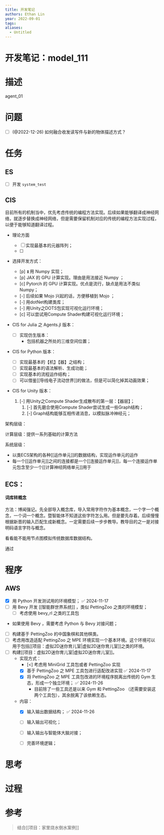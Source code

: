 ```yaml
---
title: 开发笔记
authors: Ethan Lin
year: 2022-09-01
tags: 
aliases:
  - Untitled
---
```


# 开发笔记：model_111


# 描述







agent_01

  

# 问题

- [ ] (@2022-12-26) 如何融合收发读写件与新的物体描述方式？


# 任务


## ES

- [ ] 开发 `system_test`

## CIS


目前所有的机制当中，优先考虑传统的编程方法实现。后续如果能够翻译成神经网络，就逐步替换成神经网络，但是需要保留机制对应的传统的编程方法实现过程，以便于能够知道翻译过程。

- 理论方面
	- [ ] 实现最基本的元器阵列；
	- [ ] 


- 选择开发方式：
	- [p] ⏫   用 Numpy 实现；
	- [p] JAX 的 GPU 计算实现。理由是用法接近 Numpy ；
	- [c] Pytorch 的 GPU 计算实现。优点是流行，缺点是用法不类似 Numpy；
	- [-] 后续如果 Mojo 兴起的话，方便移植到 Mojo ；
	- [-] 用dotNet构建类库；
	- [-] 用Unity之DOTS包实现可视化运行环境；
	- [c] 可以尝试用Compute Shader构建可视化运行环境；


- CIS for Julia 之 Agents.jl 版本：
	- [ ] 实现仿生版本：
		- 包括机器之所处的三维空间位置；
	
- CIS for Python 版本：
	- [ ] 实现最基本的【机】【器】之结构；
	- [ ] 实现最基本的语法解析、生成功能；
	- [ ] 实现基本的流程运作结构；
	- [ ] 可以借鉴[[导线电子流动世界]]的做法，但是可以简化掉其动画效果；

- CIS for Unity 版本：
	1. [-] 用Unity之Compute Shader生成散布的第一层：【器层】；
		1. [-] 首先磨合使用Compute Shader尝试生成一些Graph结构；
		2. [-] Graph结构能够互相传递消息，以模拟脉冲神经元；



架构层级：

计算层级：提供一系列基础的计算方法

系统层级：
- 以类ECS架构的各种[[运作单元]]的数据结构，实现运作单元的运作
- 每一个[[运作单元]]之间的连接都是一个[[连接运作单元]]，每一个连接运作单元包含至少一个[[计算神经网络单元]]用于




## ECS：


#### 词库转概念

方法：博闻强记。先全部导入概念库，导入常用字符作为基本概念，一个字一个概念，一个词一个概念。暨智能体不知道这些字符怎么用。但是要先存着。后续慢慢根据新晋的输入匹配生成新概念。一定需要后续一步步教导。教导目的之一是对接明码语言字符与概念。


看看能不能用节点图模拟传统数据库数据结构。

通过



# 程序




## AWS


- [x] 用 Python 开发测试用的环境模型； ✅ 2024-11-17
- [ ] 用 Bevy 开发 [[智能群世界系统]] ，类似 PettingZoo 之类的环境模型；
	- [ ] 考虑使用 bevy_rl 之类的工具包

- 如果使用 Bevy ，需要考虑 Python 与 Bevy 对接问题；


- [ ] 构建基于 PettingZoo 的中国象棋和其他棋类。
- [ ] 考虑用改造适配 PettingZoo 之 MPE 环境实现一个基本环境。这个环境可以用于包括[[项目：虚拟2D迷你育儿室|虚拟2D迷你育儿室]]之类的环境。
- [ ] 构建[[项目：虚拟2D迷你育儿室|虚拟2D迷你育儿室]]。
	- 实现方式：
		- [<] 考虑用 MiniGrid 工具包或者 PettingZoo 实现
		- [x] 基于 PettingZoo 之 MPE 工具包进行适配改进实现 ✅ 2024-11-17
		- [x] 将  PettingZoo 之 MPE 工具包改进的环境程序脱离出传统的 Gym 生态，形成一个独立环境； ✅ 2024-11-26
			- 目前除了一些工具还是以来 Gym 和 PettingZoo （还需要安装这两个工具包），其余脱离了该依赖生态。
	- 内容：
		- [x] 输入输出数据结构； ✅ 2024-11-26
		- [ ] 输入输出可视化；
		- [ ] 输入输出与智能体大脑对接；
		- [ ] 完善环境逻辑；



# 思考

  




# 过程


# 参考


> 结合[[项目：家里烧水倒水案例]]
>
> 
